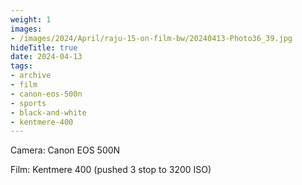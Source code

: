 ```yaml
---
weight: 1
images:
- /images/2024/April/raju-15-on-film-bw/20240413-Photo36_39.jpg
hideTitle: true
date: 2024-04-13
tags:
- archive
- film
- canon-eos-500n
- sports
- black-and-white
- kentmere-400
---
```


Camera: Canon EOS 500N

Film: Kentmere 400 (pushed 3 stop to 3200 ISO)